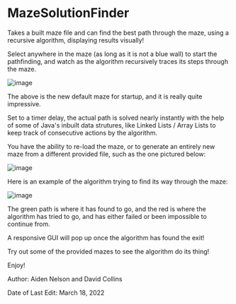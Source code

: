 # MazeSolutionFinder
Takes a built maze file and can find the best path through the maze, using a recursive algorithm, displaying results visually!

Select anywhere in the maze (as long as it is not a blue wall) to start the pathfinding, and watch as the algorithm recursively traces its steps through the maze.


![image](https://user-images.githubusercontent.com/104726926/180319066-06d7f388-3992-464f-9661-bf837c30cdaa.png)

The above is the new default maze for startup, and it is really quite impressive. 

Set to a timer delay, the actual path is solved nearly instantly with the help of some of Java's inbuilt data strutures, like Linked Lists / Array Lists to keep track of consecutive actions by the algorithm.

You have the ability to re-load the maze, or to generate an entirely new maze from a different provided file, such as the one pictured below: 

![image](https://user-images.githubusercontent.com/104726926/180318818-edca4e51-48a9-489f-95b5-1ccf540cde88.png)

Here is an example of the algorithm trying to find its way through the maze: 

![image](https://user-images.githubusercontent.com/104726926/180319264-6776a170-61fb-44d9-8967-cc08f8c0b48b.png)

The green path is where it has found to go, and the red is where the algorithm has tried to go, and has either failed or been impossible to continue from.

A responsive GUI will pop up once the algorithm has found the exit!

Try out some of the provided mazes to see the algorithm do its thing!

Enjoy!

Author: Aiden Nelson and David Collins


Date of Last Edit: March 18, 2022
